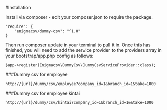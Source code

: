 #Installation

Install via composer - edit your composer.json to require the package.
```
"require": {
    "enigmacsv/dummy-csv": "^1.0"
}
```
Then run composer update in your terminal to pull it in.
Once this has finished, you will need to add the service provider to the providers 
array in your bootstrap/app.php config as follows:
```
$app->register(Enigmacsv\DummyCsv\DummyCsvServiceProvider::class);
```
###Dummy csv for employee
```
http://{url}/dummy/csv/employee?company_id=1&branch_id=1&take=1000
```
###Dummy csv for employee kintai
```
http://{url}/dummy/csv/kintai?company_id=1&branch_id=1&&take=1000
```
